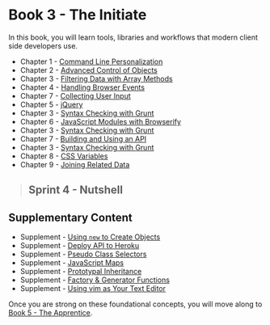 # Book 3 - The Initiate

In this book, you will learn tools, libraries and workflows that modern client side developers use.

* Chapter 1 - [Command Line Personalization](./chapters/CLI_PERSONALIZATION.md)
* Chapter 2 - [Advanced Control of Objects](./chapters/JS_OBJECT_CREATE.md)
* Chapter 3 - [Filtering Data with Array Methods](./chapters/JS_ARRAY_METHODS.md)
* Chapter 4 - [Handling Browser Events](./chapters/JS_EVENTS.md)
* Chapter 7 - [Collecting User Input](./chapters/USER_INPUT.md)
* Chapter 5 - [jQuery](./chapters/JQUERY.md)
* Chapter 3 - [Syntax Checking with Grunt](./chapters/GRUNT_INTRO.md)
* Chapter 6 - [JavaScript Modules with Browserify](./chapters/JS_MODULES.md)
* Chapter 3 - [Syntax Checking with Grunt](./chapters/GRUNT_INTRO.md)
* Chapter 7 - [Building and Using an API](./chapters/JSON_SERVER_API.md)
* Chapter 3 - [Syntax Checking with Grunt](./chapters/GRUNT_INTRO.md)
* Chapter 8 - [CSS Variables](./chapters/CSS_VARIABLES.md)
* Chapter 9 - [Joining Related Data](./chapters/JS_JOINING_DATA.md)

> ## Sprint 4 - Nutshell

## Supplementary Content

* Supplement - [Using `new` to Create Objects](./chapters/NEW_KEYWORD.md)
* Supplement - [Deploy API to Heroku](./chapters/JSON_SERVER_HEROKU.md)
* Supplement - [Pseudo Class Selectors](./chapters/CSS_PSEUDOCLASSES.md)
* Supplement - [JavaScript Maps](./chapters/JS_MAPS.md)
* Supplement - [Prototypal Inheritance](./chapters/PROTOTYPAL.md)
* Supplement - [Factory & Generator Functions](./chapters/JS_FACTORY_FUNCTION.md)
* Supplement - [Using vim as Your Text Editor](./chapters/VIM.md)

Once you are strong on these foundational concepts, you will move along to [Book 5 - The Apprentice](../book-5-the-apprentice/README.md).
